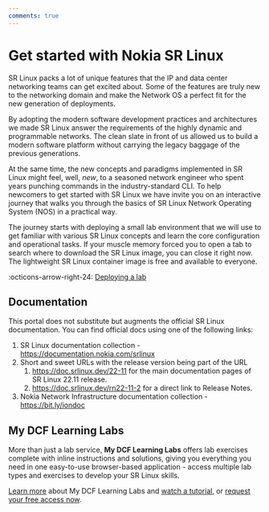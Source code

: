 ```yaml
---
comments: true
---
```


# Get started with Nokia SR Linux

SR Linux packs a lot of unique features that the IP and data center networking teams can get excited about. Some of the features are truly new to the networking domain and make the Network OS a perfect fit for the new generation of deployments.

By adopting the modern software development practices and architectures we made SR Linux answer the requirements of the highly dynamic and programmable networks. The clean slate in front of us allowed us to build a modern software platform without carrying the legacy baggage of the previous generations.

At the same time, the new concepts and paradigms implemented in SR Linux might feel, well, _new_, to a seasoned network engineer who spent years punching commands in the industry-standard CLI. To help newcomers to get started with SR Linux we have invite you on an interactive journey that walks you through the basics of SR Linux Network Operating System (NOS) in a practical way.

The journey starts with deploying a small lab environment that we will use to get familiar with various SR Linux concepts and learn the core configuration and operational tasks. If your muscle memory forced you to open a tab to search where to download the SR Linux image, you can close it right now. The lightweight SR Linux container image is free and available to everyone.

:octicons-arrow-right-24: [Deploying a lab](lab.md)

## Documentation

This portal does not substitute but augments the official SR Linux documentation. You can find official docs using one of the following links:

1. SR Linux documentation collection - https://documentation.nokia.com/srlinux
2. Short and sweet URLs with the release version being part of the URL
    1. https://doc.srlinux.dev/22-11 for the main documentation pages of SR Linux 22.11 release.
    2. https://doc.srlinux.dev/rn22-11-2 for a direct link to Release Notes.
3. Nokia Network Infrastructure documentation collection - https://bit.ly/iondoc

## My DCF Learning Labs

More than just a lab service, **My DCF Learning Labs** offers lab exercises complete with inline instructions and solutions, giving you everything you need in one easy-to-use browser-based application - access multiple lab types and exercises to develop your SR Linux skills.

[Learn more](https://www.nokia.com/networks/training/dcf/my-dcf-learning-labs/?utm_source=Learn+SR+Linux) about My DCF Learning Labs and [watch a tutorial](https://www.youtube.com/watch?v=ycDNLoYrdko), or [request your free access now](https://forms.office.com/e/x8d1P1rdNt).

[^1]: Centos 7.3+ has a 3.x kernel and won't be able to run SR Linux container images newer than v22.11.
[^2]: for example [gnmic](https://gnmic.openconfig.net)
[^3]: The labs referenced on this site are deployed with containerlab unless stated otherwise
[^4]: Prior to SR Linux v23.3 users had to mount a topology file for a container to start.
